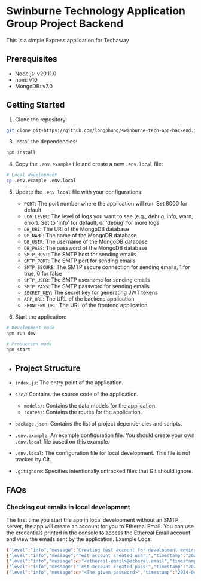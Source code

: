 # Swinburne Technology Application Group Project Backend

This is a simple Express application for Techaway

## Prerequisites

- Node.js: v20.11.0
- npm: v10
- MongoDB: v7.0

## Getting Started

1. Clone the repository:
```bash
git clone git+https://github.com/longphung/swinburne-tech-app-backend.git
```
3. Install the dependencies:
```bash
npm install
```
4. Copy the `.env.example` file and create a new `.env.local` file:
```bash
# Local development
cp .env.example .env.local
```
5. Update the `.env.local` file with your configurations:
   - `PORT`: The port number where the application will run. Set 8000 for default
   - `LOG_LEVEL`: The level of logs you want to see (e.g., debug, info, warn, error). Set to 'info' for default, or 'debug' for more logs
   - `DB_URI`: The URI of the MongoDB database
   - `DB_NAME`: The name of the MongoDB database
   - `DB_USER`: The username of the MongoDB database
   - `DB_PASS`: The password of the MongoDB database
   - `SMTP_HOST`: The SMTP host for sending emails
   - `SMTP_PORT`: The SMTP port for sending emails
   - `SMTP_SECURE`: The SMTP secure connection for sending emails, 1 for true, 0 for false
   - `SMTP_USER`: The SMTP username for sending emails
   - `SMTP_PASS`: The SMTP password for sending emails
   - `SECRET_KEY`: The secret key for generating JWT tokens
   - `APP_URL`: The URL of the backend application
   - `FRONTEND_URL`: The URL of the frontend application

6. Start the application:
```bash
# Development mode
npm run dev

# Production mode
npm start
```

- ## Project Structure

- `index.js`: The entry point of the application.
- `src/`: Contains the source code of the application.
  - `models/`: Contains the data models for the application.
  - `routes/`: Contains the routes for the application.
- `package.json`: Contains the list of project dependencies and scripts.
- `.env.example`: An example configuration file. You should create your own `.env.local` file based on this example.
- `.env.local`: The configuration file for local development. This file is not tracked by Git.
- `.gitignore`: Specifies intentionally untracked files that Git should ignore.

## FAQs

### Checking out emails in local development

The first time you start the app in local development without an SMTP server, the app will create an account for you to Ethereal Email. You can use the credentials printed in the console to access the Ethereal Email account and view the emails sent by the application. Example Logs:
```bash
{"level":"info","message":"Creating test account for development environment nodemailer","timestamp":"2024-04-15T22:30:49.731Z"}
{"level":"info","message":"Test account created user:","timestamp":"2024-04-15T22:30:51.535Z"}
{"level":"info","message":👉"<ethereal-email>@etheral.email","timestamp":"2024-04-15T22:30:51.536Z"}
{"level":"info","message":"Test account created pass:","timestamp":"2024-04-15T22:30:51.536Z"}
{"level":"info","message":👉"<The given password>","timestamp":"2024-04-15T22:30:51.536Z"}
```

